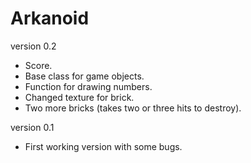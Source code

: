 # Arkanoid
version 0.2
  - Score.
  - Base class for game objects.
  - Function for drawing numbers.
  - Changed texture for brick.
  - Two more bricks (takes two or three hits to destroy).

version 0.1
  - First working version with some bugs.

